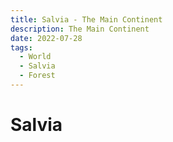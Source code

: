 ```yaml
---
title: Salvia - The Main Continent
description: The Main Continent
date: 2022-07-28
tags:
  - World
  - Salvia
  - Forest
---
```


# Salvia